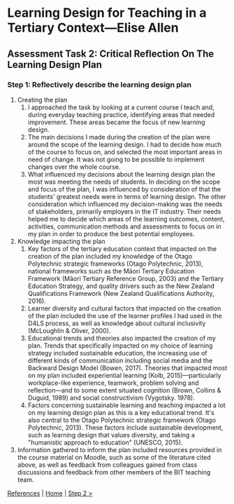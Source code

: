 # Learning Design for Teaching in a Tertiary Context—Elise Allen
## Assessment Task 2: Critical Reflection On The Learning Design Plan

### Step 1: Reflectively describe the learning design plan
1. Creating the plan
    1. I approached the task by looking at a current course I teach and, during everyday teaching practice, identifying areas that needed improvement. These areas became the focus of new learning design.
    2. The main decisions I made during the creation of the plan were around the scope of the learning design. I had to decide how much of the course to focus on, and selected the most important areas in need of change. It was not going to be possible to implement changes over the whole course.
    3. What influenced my decisions about the learning design plan the most was meeting the needs of students. In deciding on the scope and focus of the plan, I was influenced by consideration of that the students' greatest needs were in terms of learning design. The other consideration which influenced my decision-making was the needs of stakeholders, primarily employers in the IT industry. Their needs helped me to decide which areas of the learning outcomes, content, activities, communication methods and assessments to focus on in my plan in order to produce the best potential employees.
2. Knowledge impacting the plan
    1. Key factors of the tertiary education context that impacted on the creation of the plan included my knowledge of the Otago Polytechnic strategic frameworks (Otago Polytechnic, 2013), national frameworks such as the Māori Tertiary Education Framework (Māori Tertiary Reference Group, 2003) and the Tertiary Education Strategy, and quality drivers such as the New Zealand Qualifications Framework (New Zealand Qualifications Authority, 2016).
    2. Learner diversity and cultural factors that impacted on the creation of the plan included the use of the learner profiles I had used in the D4LS process, as well as knowledge about cultural inclusivity (McLoughlin & Oliver, 2000).
    3. Educational trends and theories also impacted the creation of my plan. Trends that specifically impacted on my choice of learning strategy included sustainable education, the increasing use of different kinds of communication including social media and the Backward Design Model (Bowen, 2017). Theories that impacted most on my plan included experiential learning (Kolb, 2015)—particularly workplace-like experience, teamwork, problem solving and reflection—and to some extent situated cognition (Brown, Collins & Duguid, 1989) and social constructivism (Vygotsky. 1978).
    4. Factors concerning sustainable learning and teaching impacted a lot on my learning design plan as this is a key educational trend. It's also central to the Otago Polytechnic strategic framework (Otago Polytechnic, 2013). These factors include sustainable development, such as learning design that values diversity, and taking a "humanistic approach to education" (UNESCO, 2015).
3. Information gathered to inform the plan included resources provided in the course material on Moodle, such as some of the literature cited above, as well as feedback from colleagues gained from class discussions and feedback from other members of the BIT teaching team.

[References](ref.md) | [Home](index.html) | [Step 2 >](critical-reflection-step-2.html)
